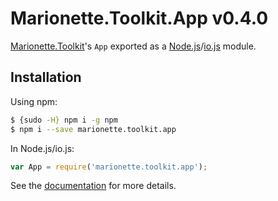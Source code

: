 # Marionette.Toolkit.App v0.4.0

[Marionette.Toolkit](https://github.com/RoundingWellOS/marionette.toolkit)'s `App` exported as a [Node.js](http://nodejs.org/)/[io.js](https://iojs.org/) module.

## Installation

Using npm:

```bash
$ {sudo -H} npm i -g npm
$ npm i --save marionette.toolkit.app
```

In Node.js/io.js:

```js
var App = require('marionette.toolkit.app');
```

See the [documentation](https://github.com/RoundingWellOS/marionette.toolkit/blob/master/README.md) for more details.

